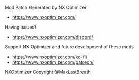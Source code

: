 Mod Patch Generated by NX Optimizer
- https://www.nxoptimizer.com/

Having issues?
- https://www.nxoptimizer.com/discord/

Support NX Optimizer and future development of these mods
- https://www.nxoptimizer.com/ko-fi/
- https://www.nxoptimizer.com/patreon/

NXOptimizer Copyright @MaxLastBreath